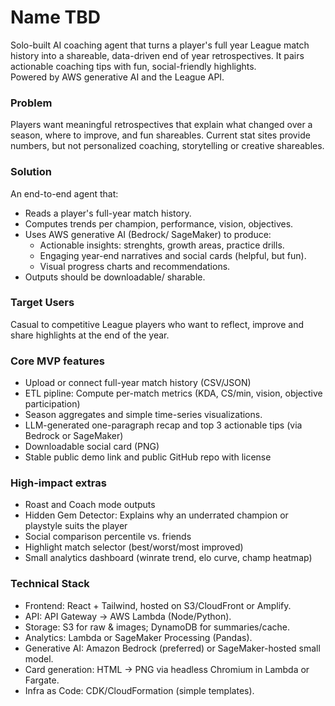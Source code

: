 # Name TBD

Solo-built AI coaching agent that turns a player's full year League match history into a shareable, data-driven end of year retrospectives. It pairs actionable coaching tips with fun, social-friendly highlights.\
Powered by AWS generative AI and the League API.

### Problem
Players want meaningful retrospectives that explain what changed over a season, where to improve, and fun shareables. Current stat sites provide numbers, but not personalized coaching, storytelling or creative shareables.

### Solution
An end-to-end agent that:
- Reads a player's full-year match history.
- Computes trends per champion, performance, vision, objectives.
- Uses AWS generative AI (Bedrock/ SageMaker) to produce:
    - Actionable insights: strenghts, growth areas, practice drills.
    - Engaging year-end narratives and social cards (helpful, but fun).
    - Visual progress charts and recommendations.
- Outputs should be downloadable/ sharable.

### Target Users
Casual to competitive League players who want to reflect, improve and share highlights at the end of the year.

### Core MVP features
- Upload or connect full-year match history (CSV/JSON)
- ETL pipline: Compute per-match metrics (KDA, CS/min, vision, objective participation)
- Season aggregates and simple time-series visualizations.
- LLM-generated one-paragraph recap and top 3 actionable tips (via Bedrock or SageMaker)
- Downloadable social card (PNG)
- Stable public demo link and public GitHub repo with license

### High-impact extras
- Roast and Coach mode outputs
- Hidden Gem Detector: Explains why an underrated champion or playstyle suits the player
- Social comparison percentile vs. friends
- Highlight match selector (best/worst/most improved)
- Small analytics dashboard (winrate trend, elo curve, champ heatmap)

### Technical Stack
- Frontend: React + Tailwind, hosted on S3/CloudFront or Amplify.
- API: API Gateway → AWS Lambda (Node/Python).
- Storage: S3 for raw & images; DynamoDB for summaries/cache.
- Analytics: Lambda or SageMaker Processing (Pandas).
- Generative AI: Amazon Bedrock (preferred) or SageMaker-hosted small model.
- Card generation: HTML → PNG via headless Chromium in Lambda or Fargate.
- Infra as Code: CDK/CloudFormation (simple templates).
